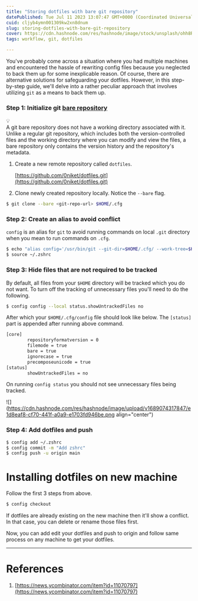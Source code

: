 ```yaml
---
title: "Storing dotfiles with bare git repository"
datePublished: Tue Jul 11 2023 13:07:47 GMT+0000 (Coordinated Universal Time)
cuid: cljyb4ymn001309kw2xn8dnum
slug: storing-dotfiles-with-bare-git-repository
cover: https://cdn.hashnode.com/res/hashnode/image/stock/unsplash/ohh8ROaQSJg/upload/d11fb68b724d8d25e7815a80939f7300.jpeg
tags: workflow, git, dotfiles

---
```


You've probably come across a situation where you had multiple machines and encountered the hassle of rewriting config files because you neglected to back them up for some inexplicable reason. Of course, there are alternative solutions for safeguarding your dotfiles. However, in this step-by-step guide, we'll delve into a rather peculiar approach that involves utilizing `git` as a means to back them up.

### Step 1: Initialize git [bare repository](https://git-scm.com/book/en/v2/Git-on-the-Server-Getting-Git-on-a-Server#:~:text=Putting%20the%20Bare%20Repository%20on%20a%20Server&text=git%20directory%2C%20they%20will%20also,any%20commits%2C%20refs%2C%20etc.)

<div data-node-type="callout">
<div data-node-type="callout-emoji">💡</div>
<div data-node-type="callout-text">A git bare repository does not have a working directory associated with it. Unlike a regular git repository, which includes both the version-controlled files and the working directory where you can modify and view the files, a bare repository only contains the version history and the repository's metadata.</div>
</div>

1. Create a new remote repository called `dotfiles`.
    
    [https://github.com/0niket/dotfiles.git](https://github.com/0niket/dotfiles.git)
    
2. Clone newly created repository locally. Notice the `--bare` flag.
    

```bash
$ git clone --bare <git-repo-url> $HOME/.cfg
```

### Step 2: Create an alias to avoid conflict

`config` is an alias for `git` to avoid running commands on local `.git` directory when you mean to run commands on `.cfg`.

```bash
$ echo "alias config='/usr/bin/git --git-dir=$HOME/.cfg/ --work-tree=$HOME'" >> $HOME/.zshrc
$ source ~/.zshrc
```

### Step 3: Hide files that are not required to be tracked

By default, all files from your `$HOME` directory will be tracked which you do not want. To turn off the tracking of unnecessary files you'll need to do the following.

```bash
$ config config --local status.showUntrackedFiles no
```

After which your `$HOME/.cfg/config` file should look like below. The `[status]` part is appended after running above command.

```bash
[core]
        repositoryformatversion = 0
        filemode = true
        bare = true
        ignorecase = true
        precomposeunicode = true
[status]
        showUntrackedFiles = no
```

On running `config status` you should not see unnecessary files being tracked.

![](https://cdn.hashnode.com/res/hashnode/image/upload/v1689074317847/e1d8eaf8-cf70-441f-a0a9-e1703fd946be.png align="center")

### Step 4: Add dotfiles and push

```bash
$ config add ~/.zshrc
$ config commit -m "Add zshrc"
$ config push -u origin main
```

# Installing dotfiles on new machine

Follow the first 3 steps from above.

```bash
$ config checkout
```

If dotfiles are already existing on the new machine then it'll show a conflict. In that case, you can delete or rename those files first.

Now, you can add edit your dotfiles and push to origin and follow same process on any machine to get your dotfiles.

---

# References

1. [https://news.ycombinator.com/item?id=11070797](https://news.ycombinator.com/item?id=11070797)